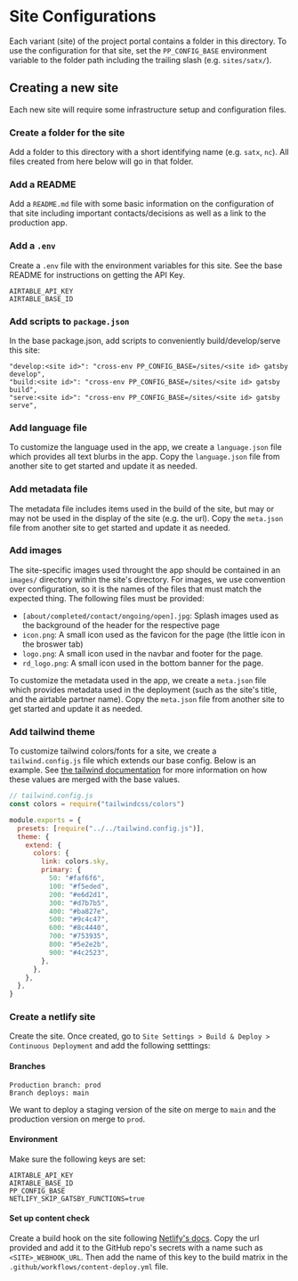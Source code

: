 # Site Configurations

Each variant (site) of the project portal contains a folder in this directory. To use the configuration for that site, set the `PP_CONFIG_BASE` environment variable to the folder path including the trailing slash (e.g. `sites/satx/`).

## Creating a new site

Each new site will require some infrastructure setup and configuration files.

### Create a folder for the site

Add a folder to this directory with a short identifying name (e.g. `satx`, `nc`). All files created from here below will go in that folder.

### Add a README

Add a `README.md` file with some basic information on the configuration of that site including important contacts/decisions as well as a link to the production app.

### Add a `.env`

Create a `.env` file with the environment variables for this site. See the base README for instructions on getting the API Key.

```
AIRTABLE_API_KEY
AIRTABLE_BASE_ID
```

### Add scripts to `package.json`

In the base package.json, add scripts to conveniently build/develop/serve this site:

```
"develop:<site id>": "cross-env PP_CONFIG_BASE=/sites/<site id> gatsby develop",
"build:<site id>": "cross-env PP_CONFIG_BASE=/sites/<site id> gatsby build",
"serve:<site id>": "cross-env PP_CONFIG_BASE=/sites/<site id> gatsby serve",
```

### Add language file

To customize the language used in the app, we create a `language.json` file which provides all text blurbs in the app. Copy the `language.json` file from another site to get started and update it as needed.

### Add metadata file

The metadata file includes items used in the build of the site, but may or may not be used in the display of the site (e.g. the url). Copy the `meta.json` file from another site to get started and update it as needed.

### Add images

The site-specific images used throught the app should be contained in an `images/` directory within the site's directory. For images, we use convention over configuration, so it is the names of the files that must match the expected thing. The following files must be provided:

- `[about/completed/contact/ongoing/open].jpg`: Splash images used as the background of the header for the respective page
- `icon.png`: A small icon used as the favicon for the page (the little icon in the broswer tab)
- `logo.png`: A small icon used in the navbar and footer for the page.
- `rd_logo.png`: A small icon used in the bottom banner for the page.

To customize the metadata used in the app, we create a `meta.json` file which provides metadata used in the deployment (such as the site's title, and the airtable partner name). Copy the `meta.json` file from another site to get started and update it as needed.

### Add tailwind theme

To customize tailwind colors/fonts for a site, we create a `tailwind.config.js` file which extends our base config. Below is an example. See [the tailwind documentation](https://tailwindcss.com/docs/presets#how-configurations-are-merged) for more information on how these values are merged with the base values.

```js
// tailwind.config.js
const colors = require("tailwindcss/colors")

module.exports = {
  presets: [require("../../tailwind.config.js")],
  theme: {
    extend: {
      colors: {
        link: colors.sky,
        primary: {
          50: "#faf6f6",
          100: "#f5eded",
          200: "#e6d2d1",
          300: "#d7b7b5",
          400: "#ba827e",
          500: "#9c4c47",
          600: "#8c4440",
          700: "#753935",
          800: "#5e2e2b",
          900: "#4c2523",
        },
      },
    },
  },
}
```

### Create a netlify site

Create the site. Once created, go to `Site Settings > Build & Deploy > Continuous Deployment` and add the following setttings:

#### Branches

```
Production branch: prod
Branch deploys: main
```

We want to deploy a staging version of the site on merge to `main` and the production version on merge to `prod`.

#### Environment

Make sure the following keys are set:

```
AIRTABLE_API_KEY
AIRTABLE_BASE_ID
PP_CONFIG_BASE
NETLIFY_SKIP_GATSBY_FUNCTIONS=true
```

#### Set up content check

Create a build hook on the site following [Netlify's docs](https://docs.netlify.com/configure-builds/build-hooks/). Copy the url provided and add it to the GitHub repo's secrets with a name such as `<SITE>_WEBHOOK_URL`. Then add the name of this key to the build matrix in the `.github/workflows/content-deploy.yml` file.
